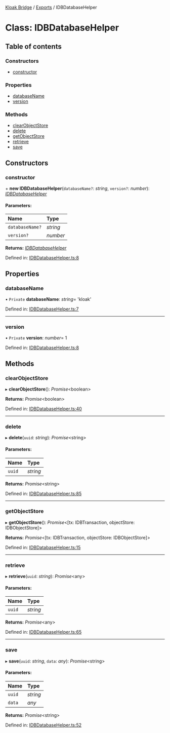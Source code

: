 [Kloak Bridge](../README.md) / [Exports](../modules.md) / IDBDatabaseHelper

# Class: IDBDatabaseHelper

## Table of contents

### Constructors

- [constructor](idbdatabasehelper.md#constructor)

### Properties

- [databaseName](idbdatabasehelper.md#databasename)
- [version](idbdatabasehelper.md#version)

### Methods

- [clearObjectStore](idbdatabasehelper.md#clearobjectstore)
- [delete](idbdatabasehelper.md#delete)
- [getObjectStore](idbdatabasehelper.md#getobjectstore)
- [retrieve](idbdatabasehelper.md#retrieve)
- [save](idbdatabasehelper.md#save)

## Constructors

### constructor

\+ **new IDBDatabaseHelper**(`databaseName?`: *string*, `version?`: *number*): [*IDBDatabaseHelper*](idbdatabasehelper.md)

#### Parameters:

Name | Type |
:------ | :------ |
`databaseName?` | *string* |
`version?` | *number* |

**Returns:** [*IDBDatabaseHelper*](idbdatabasehelper.md)

Defined in: [IDBDatabaseHelper.ts:8](https://github.com/CoNET-project/kloak-bridge/blob/b8d77bb/src/IDBDatabaseHelper.ts#L8)

## Properties

### databaseName

• `Private` **databaseName**: *string*= 'kloak'

Defined in: [IDBDatabaseHelper.ts:7](https://github.com/CoNET-project/kloak-bridge/blob/b8d77bb/src/IDBDatabaseHelper.ts#L7)

___

### version

• `Private` **version**: *number*= 1

Defined in: [IDBDatabaseHelper.ts:8](https://github.com/CoNET-project/kloak-bridge/blob/b8d77bb/src/IDBDatabaseHelper.ts#L8)

## Methods

### clearObjectStore

▸ **clearObjectStore**(): *Promise*<boolean\>

**Returns:** *Promise*<boolean\>

Defined in: [IDBDatabaseHelper.ts:40](https://github.com/CoNET-project/kloak-bridge/blob/b8d77bb/src/IDBDatabaseHelper.ts#L40)

___

### delete

▸ **delete**(`uuid`: *string*): *Promise*<string\>

#### Parameters:

Name | Type |
:------ | :------ |
`uuid` | *string* |

**Returns:** *Promise*<string\>

Defined in: [IDBDatabaseHelper.ts:85](https://github.com/CoNET-project/kloak-bridge/blob/b8d77bb/src/IDBDatabaseHelper.ts#L85)

___

### getObjectStore

▸ **getObjectStore**(): *Promise*<[tx: IDBTransaction, objectStore: IDBObjectStore]\>

**Returns:** *Promise*<[tx: IDBTransaction, objectStore: IDBObjectStore]\>

Defined in: [IDBDatabaseHelper.ts:15](https://github.com/CoNET-project/kloak-bridge/blob/b8d77bb/src/IDBDatabaseHelper.ts#L15)

___

### retrieve

▸ **retrieve**(`uuid`: *string*): *Promise*<any\>

#### Parameters:

Name | Type |
:------ | :------ |
`uuid` | *string* |

**Returns:** *Promise*<any\>

Defined in: [IDBDatabaseHelper.ts:65](https://github.com/CoNET-project/kloak-bridge/blob/b8d77bb/src/IDBDatabaseHelper.ts#L65)

___

### save

▸ **save**(`uuid`: *string*, `data`: *any*): *Promise*<string\>

#### Parameters:

Name | Type |
:------ | :------ |
`uuid` | *string* |
`data` | *any* |

**Returns:** *Promise*<string\>

Defined in: [IDBDatabaseHelper.ts:52](https://github.com/CoNET-project/kloak-bridge/blob/b8d77bb/src/IDBDatabaseHelper.ts#L52)
